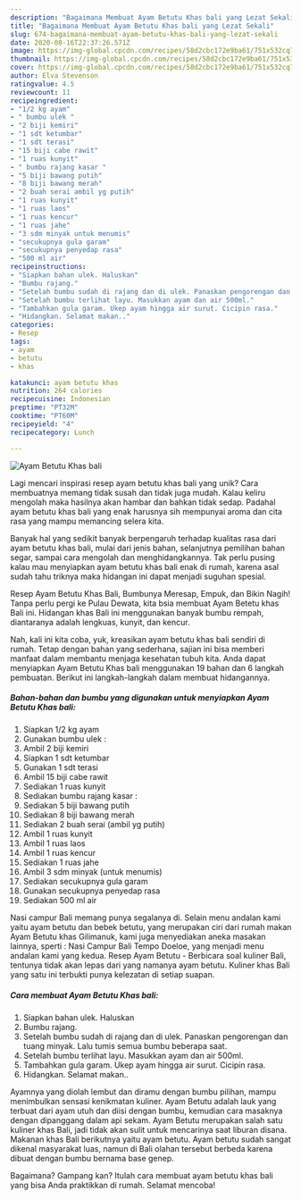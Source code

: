 ```yaml
---
description: "Bagaimana Membuat Ayam Betutu Khas bali yang Lezat Sekali"
title: "Bagaimana Membuat Ayam Betutu Khas bali yang Lezat Sekali"
slug: 674-bagaimana-membuat-ayam-betutu-khas-bali-yang-lezat-sekali
date: 2020-08-16T22:37:26.571Z
image: https://img-global.cpcdn.com/recipes/58d2cbc172e9ba61/751x532cq70/ayam-betutu-khas-bali-foto-resep-utama.jpg
thumbnail: https://img-global.cpcdn.com/recipes/58d2cbc172e9ba61/751x532cq70/ayam-betutu-khas-bali-foto-resep-utama.jpg
cover: https://img-global.cpcdn.com/recipes/58d2cbc172e9ba61/751x532cq70/ayam-betutu-khas-bali-foto-resep-utama.jpg
author: Elva Stevenson
ratingvalue: 4.5
reviewcount: 11
recipeingredient:
- "1/2 kg ayam"
- " bumbu ulek "
- "2 biji kemiri"
- "1 sdt ketumbar"
- "1 sdt terasi"
- "15 biji cabe rawit"
- "1 ruas kunyit"
- " bumbu rajang kasar "
- "5 biji bawang putih"
- "8 biji bawang merah"
- "2 buah serai ambil yg putih"
- "1 ruas kunyit"
- "1 ruas laos"
- "1 ruas kencur"
- "1 ruas jahe"
- "3 sdm minyak untuk menumis"
- "secukupnya gula garam"
- "secukupnya penyedap rasa"
- "500 ml air"
recipeinstructions:
- "Siapkan bahan ulek. Haluskan"
- "Bumbu rajang."
- "Setelah bumbu sudah di rajang dan di ulek. Panaskan pengorengan dan tuang minyak. Lalu tumis semua bumbu beberapa saat."
- "Setelah bumbu terlihat layu. Masukkan ayam dan air 500ml."
- "Tambahkan gula garam. Ukep ayam hingga air surut. Cicipin rasa."
- "Hidangkan. Selamat makan.."
categories:
- Resep
tags:
- ayam
- betutu
- khas

katakunci: ayam betutu khas 
nutrition: 264 calories
recipecuisine: Indonesian
preptime: "PT32M"
cooktime: "PT60M"
recipeyield: "4"
recipecategory: Lunch

---
```



![Ayam Betutu Khas bali](https://img-global.cpcdn.com/recipes/58d2cbc172e9ba61/751x532cq70/ayam-betutu-khas-bali-foto-resep-utama.jpg)

Lagi mencari inspirasi resep ayam betutu khas bali yang unik? Cara membuatnya memang tidak susah dan tidak juga mudah. Kalau keliru mengolah maka hasilnya akan hambar dan bahkan tidak sedap. Padahal ayam betutu khas bali yang enak harusnya sih mempunyai aroma dan cita rasa yang mampu memancing selera kita.

Banyak hal yang sedikit banyak berpengaruh terhadap kualitas rasa dari ayam betutu khas bali, mulai dari jenis bahan, selanjutnya pemilihan bahan segar, sampai cara mengolah dan menghidangkannya. Tak perlu pusing kalau mau menyiapkan ayam betutu khas bali enak di rumah, karena asal sudah tahu triknya maka hidangan ini dapat menjadi suguhan spesial.

Resep Ayam Betutu Khas Bali, Bumbunya Meresap, Empuk, dan Bikin Nagih! Tanpa perlu pergi ke Pulau Dewata, kita bsia membuat Ayam Betetu khas Bali ini. Hidangan khas Bali ini menggunakan banyak bumbu rempah, diantaranya adalah lengkuas, kunyit, dan kencur.


Nah, kali ini kita coba, yuk, kreasikan ayam betutu khas bali sendiri di rumah. Tetap dengan bahan yang sederhana, sajian ini bisa memberi manfaat dalam membantu menjaga kesehatan tubuh kita. Anda dapat menyiapkan Ayam Betutu Khas bali menggunakan 19 bahan dan 6 langkah pembuatan. Berikut ini langkah-langkah dalam membuat hidangannya.

<!--inarticleads1-->

##### Bahan-bahan dan bumbu yang digunakan untuk menyiapkan Ayam Betutu Khas bali:

1. Siapkan 1/2 kg ayam
1. Gunakan  bumbu ulek :
1. Ambil 2 biji kemiri
1. Siapkan 1 sdt ketumbar
1. Gunakan 1 sdt terasi
1. Ambil 15 biji cabe rawit
1. Sediakan 1 ruas kunyit
1. Sediakan  bumbu rajang kasar :
1. Sediakan 5 biji bawang putih
1. Sediakan 8 biji bawang merah
1. Sediakan 2 buah serai (ambil yg putih)
1. Ambil 1 ruas kunyit
1. Ambil 1 ruas laos
1. Ambil 1 ruas kencur
1. Sediakan 1 ruas jahe
1. Ambil 3 sdm minyak (untuk menumis)
1. Sediakan secukupnya gula garam
1. Gunakan secukupnya penyedap rasa
1. Sediakan 500 ml air


Nasi campur Bali memang punya segalanya di. Selain menu andalan kami yaitu ayam betutu dan bebek betutu, yang merupakan ciri dari rumah makan Ayam Betutu khas Gilimanuk, kami juga menyediakan aneka masakan lainnya, sperti : Nasi Campur Bali Tempo Doeloe, yang menjadi menu andalan kami yang kedua. Resep Ayam Betutu - Berbicara soal kuliner Bali, tentunya tidak akan lepas dari yang namanya ayam betutu. Kuliner khas Bali yang satu ini terbukti punya kelezatan di setiap suapan. 

<!--inarticleads2-->

##### Cara membuat Ayam Betutu Khas bali:

1. Siapkan bahan ulek. Haluskan
1. Bumbu rajang.
1. Setelah bumbu sudah di rajang dan di ulek. Panaskan pengorengan dan tuang minyak. Lalu tumis semua bumbu beberapa saat.
1. Setelah bumbu terlihat layu. Masukkan ayam dan air 500ml.
1. Tambahkan gula garam. Ukep ayam hingga air surut. Cicipin rasa.
1. Hidangkan. Selamat makan..


Ayamnya yang diolah lembut dan diramu dengan bumbu pilihan, mampu menimbulkan sensasi kenikmatan kuliner. Ayam Betutu adalah lauk yang terbuat dari ayam utuh dan diisi dengan bumbu, kemudian cara masaknya dengan dipanggang dalam api sekam. Ayam Betutu merupakan salah satu kuliner khas Bali, jadi tidak akan sulit untuk mencarinya saat liburan disana. Makanan khas Bali berikutnya yaitu ayam betutu. Ayam betutu sudah sangat dikenal masyarakat luas, namun di Bali olahan tersebut berbeda karena dibuat dengan bumbu bernama base genep. 

Bagaimana? Gampang kan? Itulah cara membuat ayam betutu khas bali yang bisa Anda praktikkan di rumah. Selamat mencoba!
